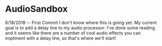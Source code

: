# AudioSandbox
6/18/2018 -- First Commit
I don't know where this is going yet. My current goal is to add a delay line to my audio processor: I've done some reading and it seems like there are a number of cool audio effects you can impliment with a delay line, so that's where we'll start!
